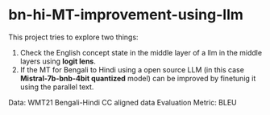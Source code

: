 # bn-hi-MT-improvement-using-llm
This project tries to explore two things:
1. Check the English concept state in the middle layer of a llm in the middle layers using **logit lens**.
2. If the MT for Bengali to Hindi using a open source LLM (in this case **Mistral-7b-bnb-4bit quantized** model) can be improved by finetunig it using the parallel text.
</b>
Data:
WMT21 Bengali-Hindi CC aligned data
</b>
Evaluation Metric:
BLEU
</b>

